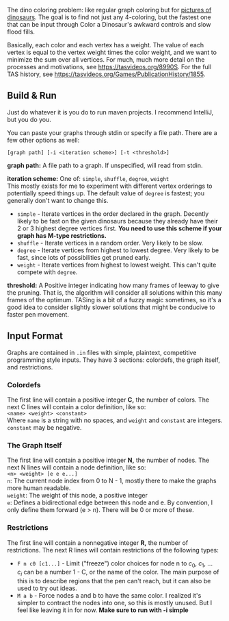 The dino coloring problem: like regular graph coloring but for [pictures of dinosaurs](https://www.youtube.com/watch?v=FSZJJxFP62A). The goal is to find not just any 4-coloring, but the fastest one that can be input through Color a Dinosaur's awkward controls and slow flood fills.

Basically, each color and each vertex has a weight. The value of each vertex is equal to the vertex weight times the color weight, and we want to minimize the sum over all vertices. For much, much more detail on the processes and motivations, see https://tasvideos.org/8990S.
For the full TAS history, see https://tasvideos.org/Games/PublicationHistory/1855.

## Build & Run

Just do whatever it is you do to run maven projects. I recommend IntelliJ, but you do you.  

You can paste your graphs through stdin or specify a file path. There are a few other options as well:

```
[graph path] [-i <iteration scheme>] [-t <threshold>]
```

**graph path:** A file path to a graph. If unspecified, will read from stdin.  

**iteration scheme:** One of: `simple`, `shuffle`, `degree`, `weight`  
  This mostly exists for me to experiment with different vertex orderings to potentially speed things up.
  The default value of `degree` is fastest; you generally don't want to change this.
  * `simple` - Iterate vertices in the order declared in the graph. Decently likely to be fast on the given dinosaurs
       because they already have their 2 or 3 highest degree vertices first. **You need to use this scheme if your graph
       has M-type restrictions.**
  * `shuffle` - Iterate vertices in a random order. Very likely to be slow.
  * `degree` - Iterate vertices from highest to lowest degree. Very likely to be fast, since lots of possibilities get
       pruned early.
  * `weight` - Iterate vertices from highest to lowest weight. This can't quite compete with `degree`.

**threshold:** A Positive integer indicating how many frames of leeway to give the pruning. That is, the algorithm will
  consider all solutions within this many frames of the optimum. TASing is a bit of a fuzzy magic sometimes, so it's a
  good idea to consider slightly slower solutions that might be conducive to faster pen movement.

## Input Format

Graphs are contained in `.in` files with simple, plaintext, competitive programming style inputs. They have 3 sections: colordefs, the graph itself, and restrictions.

### Colordefs

The first line will contain a positive integer **C,** the number of colors. The next C lines will contain a color definition, like so:  
`<name> <weight> <constant>`  
Where `name` is a string with no spaces, and `weight` and `constant` are integers. `constant` may be negative.

### The Graph Itself

The first line will contain a positive integer **N,** the number of nodes. The next N lines will contain a node definition, like so:  
`<n> <weight> [e e e...]`  
`n`: The current node index from 0 to N - 1, mostly there to make the graphs more human readable.  
`weight`: The weight of this node, a positive integer  
`e`: Defines a bidirectional edge between this node and e. By convention, I only define them forward (e > n). There will be 0 or more of these.

### Restrictions

The first line will contain a nonnegative integer **R,** the number of restrictions. The next R lines will contain restrictions of the following types:  

* `F n c0 [c1...]` - Limit ("freeze") color choices for node n to $c_0$, $c_1$, ...  
  $c_i$ can be a number 1 - C, or the name of the color. The main purpose of this is to describe regions that the pen
  can't reach, but it can also be used to try out ideas.
* `M a b` - Force nodes a and b to have the same color. I realized it's simpler to contract the nodes into one, so this is mostly unused. But I feel like leaving it in for now. **Make sure to run with -i simple**

